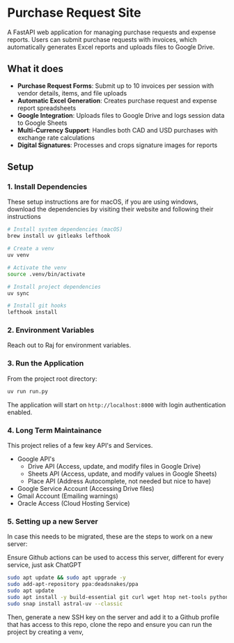 # Purchase Request Site

A FastAPI web application for managing purchase requests and expense reports. Users can submit purchase requests with invoices, which automatically generates Excel reports and uploads files to Google Drive.

## What it does

- **Purchase Request Forms**: Submit up to 10 invoices per session with vendor details, items, and file uploads
- **Automatic Excel Generation**: Creates purchase request and expense report spreadsheets
- **Google Integration**: Uploads files to Google Drive and logs session data to Google Sheets
- **Multi-Currency Support**: Handles both CAD and USD purchases with exchange rate calculations
- **Digital Signatures**: Processes and crops signature images for reports

## Setup

### 1. Install Dependencies

These setup instructions are for macOS, if you are using windows, download the dependencies by visiting their website and following their instructions

```bash
# Install system dependencies (macOS)
brew install uv gitleaks lefthook

# Create a venv
uv venv

# Activate the venv
source .venv/bin/activate

# Install project dependencies
uv sync

# Install git hooks
lefthook install
```

### 2. Environment Variables

Reach out to Raj for environment variables.


### 3. Run the Application

From the project root directory:

```bash
uv run run.py
```

The application will start on `http://localhost:8000` with login authentication enabled.

### 4. Long Term Maintainance

This project relies of a few key API's and Services.

- Google API's
  - Drive API (Access, update, and modify files in Google Drive)
  - Sheets API (Access, update, and modify values in Google Sheets)
  - Place API (Address Autocomplete, not needed but nice to have)
- Google Service Account (Accessing Drive files)
- Gmail Account (Emailing warnings)
- Oracle Access (Cloud Hosting Service)

### 5. Setting up a new Server

In case this needs to be migrated, these are the steps to work on a new server:

Ensure Github actions can be used to access this server, different for every service, just ask ChatGPT


```bash
sudo apt update && sudo apt upgrade -y
sudo add-apt-repository ppa:deadsnakes/ppa
sudo apt update
sudo apt install -y build-essential git curl wget htop net-tools python3.11 python3.11-venv python3.11-dev python3-pip
sudo snap install astral-uv --classic
```

Then, generate a new SSH key on the server and add it to a Github profile that has access to this repo, clone the repo and ensure you can run the project by creating a venv, 


